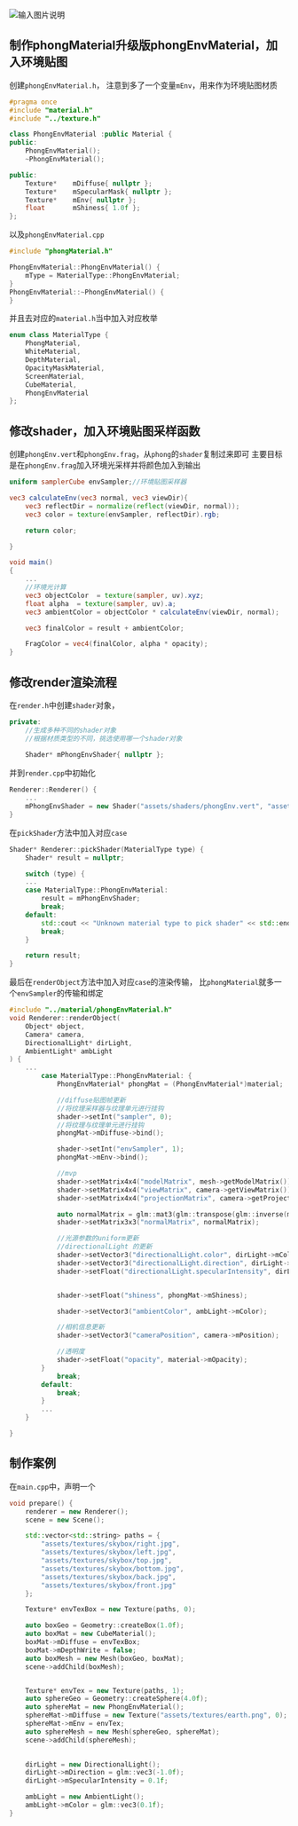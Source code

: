 ![输入图片说明](/imgs/2025-02-17/xAfktXtFY4krilcj.png)

## 制作phongMaterial升级版phongEnvMaterial，加入环境贴图
创建`phongEnvMaterial.h`，
注意到多了一个变量`mEnv`，用来作为环境贴图材质
```cpp
#pragma once
#include "material.h"
#include "../texture.h"

class PhongEnvMaterial :public Material {
public:
	PhongEnvMaterial();
	~PhongEnvMaterial();

public:
	Texture*	mDiffuse{ nullptr };
	Texture*	mSpecularMask{ nullptr };
	Texture*	mEnv{ nullptr };
	float		mShiness{ 1.0f };
};
```
以及`phongEnvMaterial.cpp`
```cpp
#include "phongMaterial.h"

PhongEnvMaterial::PhongEnvMaterial() {
	mType = MaterialType::PhongEnvMaterial;
}
PhongEnvMaterial::~PhongEnvMaterial() {
}
```
并且去对应的`material.h`当中加入对应枚举
```cpp
enum class MaterialType {
	PhongMaterial,
	WhiteMaterial,
	DepthMaterial,
	OpacityMaskMaterial,
	ScreenMaterial,
	CubeMaterial,
	PhongEnvMaterial
};
```

## 修改shader，加入环境贴图采样函数
创建`phongEnv.vert`和`phongEnv.frag`，从`phong`的`shader`复制过来即可
主要目标是在`phongEnv.frag`加入环境光采样并将颜色加入到输出
```glsl
uniform samplerCube envSampler;//环境贴图采样器

vec3 calculateEnv(vec3 normal, vec3 viewDir){
	vec3 reflectDir = normalize(reflect(viewDir, normal));
	vec3 color = texture(envSampler, reflectDir).rgb;

	return color;

}

void main()
{
	...
	//环境光计算
	vec3 objectColor  = texture(sampler, uv).xyz;
	float alpha  = texture(sampler, uv).a;
	vec3 ambientColor = objectColor * calculateEnv(viewDir, normal);

	vec3 finalColor = result + ambientColor;

	FragColor = vec4(finalColor, alpha * opacity);
}
```
## 修改render渲染流程
在`render.h`中创建`shader`对象，
```cpp
private:
	//生成多种不同的shader对象
	//根据材质类型的不同，挑选使用哪一个shader对象
	
	Shader* mPhongEnvShader{ nullptr };
```
并到`render.cpp`中初始化
```cpp
Renderer::Renderer() {
	...
	mPhongEnvShader = new Shader("assets/shaders/phongEnv.vert", "assets/shaders/phongEnv.frag");
}
```
在`pickShader`方法中加入对应`case`
```cpp
Shader* Renderer::pickShader(MaterialType type) {
	Shader* result = nullptr;

	switch (type) {
	...
	case MaterialType::PhongEnvMaterial:
		result = mPhongEnvShader;
		break;
	default:
		std::cout << "Unknown material type to pick shader" << std::endl;
		break;
	}

	return result;
}
```
最后在`renderObject`方法中加入对应`case`的渲染传输，
比`phongMaterial`就多一个`envSampler`的传输和绑定
```cpp
#include "../material/phongEnvMaterial.h"
void Renderer::renderObject(
	Object* object,
	Camera* camera,
	DirectionalLight* dirLight,
	AmbientLight* ambLight
) {
	...
		case MaterialType::PhongEnvMaterial: {
			PhongEnvMaterial* phongMat = (PhongEnvMaterial*)material;

			//diffuse贴图帧更新
			//将纹理采样器与纹理单元进行挂钩
			shader->setInt("sampler", 0);
			//将纹理与纹理单元进行挂钩
			phongMat->mDiffuse->bind();

			shader->setInt("envSampler", 1);
			phongMat->mEnv->bind();

			//mvp
			shader->setMatrix4x4("modelMatrix", mesh->getModelMatrix());
			shader->setMatrix4x4("viewMatrix", camera->getViewMatrix());
			shader->setMatrix4x4("projectionMatrix", camera->getProjectionMatrix());

			auto normalMatrix = glm::mat3(glm::transpose(glm::inverse(mesh->getModelMatrix())));
			shader->setMatrix3x3("normalMatrix", normalMatrix);

			//光源参数的uniform更新
			//directionalLight 的更新
			shader->setVector3("directionalLight.color", dirLight->mColor);
			shader->setVector3("directionalLight.direction", dirLight->mDirection);
			shader->setFloat("directionalLight.specularIntensity", dirLight->mSpecularIntensity);


			shader->setFloat("shiness", phongMat->mShiness);

			shader->setVector3("ambientColor", ambLight->mColor);

			//相机信息更新
			shader->setVector3("cameraPosition", camera->mPosition);

			//透明度
			shader->setFloat("opacity", material->mOpacity);
		}
			break;
		default:
			break;
		}
		...
	}

}

```

## 制作案例
在`main.cpp`中，声明一个
```cpp
void prepare() {
	renderer = new Renderer();
	scene = new Scene();

	std::vector<std::string> paths = {
		"assets/textures/skybox/right.jpg",
		"assets/textures/skybox/left.jpg",
		"assets/textures/skybox/top.jpg",
		"assets/textures/skybox/bottom.jpg",
		"assets/textures/skybox/back.jpg",
		"assets/textures/skybox/front.jpg"
	};

	Texture* envTexBox = new Texture(paths, 0);

	auto boxGeo = Geometry::createBox(1.0f);
	auto boxMat = new CubeMaterial();
	boxMat->mDiffuse = envTexBox;
	boxMat->mDepthWrite = false;
	auto boxMesh = new Mesh(boxGeo, boxMat);
	scene->addChild(boxMesh);


	Texture* envTex = new Texture(paths, 1);
	auto sphereGeo = Geometry::createSphere(4.0f);
	auto sphereMat = new PhongEnvMaterial();
	sphereMat->mDiffuse = new Texture("assets/textures/earth.png", 0);
	sphereMat->mEnv = envTex;
	auto sphereMesh = new Mesh(sphereGeo, sphereMat);
	scene->addChild(sphereMesh);
	

	dirLight = new DirectionalLight();
	dirLight->mDirection = glm::vec3(-1.0f);
	dirLight->mSpecularIntensity = 0.1f;

	ambLight = new AmbientLight();
	ambLight->mColor = glm::vec3(0.1f);
}
```
<!--stackedit_data:
eyJoaXN0b3J5IjpbLTE5MDgzNDMxMzksLTYwNTAwNzE5Myw3OT
g3MDU4OTYsLTg4NTIxNjU1MSwtNDcyMTQ2OTM1LC0xNjQ2NjE1
MzA3LC05ODcxNjkyNjYsLTIwODg3NDY2MTJdfQ==
-->